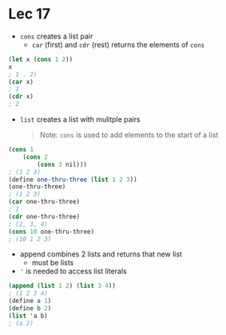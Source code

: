 # Lec 17

- `cons` creates a list pair
  - `car` (first) and `cdr` (rest) returns the elements of `cons`

```scm
(let x (cons 1 2))
x
; 1 . 2)
(car x)
; 1
(cdr x)
; 2
```

- `list` creates a list with mulitple pairs

  > Note: `cons` is used to add elements to the start of a list

```scm
(cons 1
    (cons 2
        (cons 3 nil)))
; (1 2 3)
(define one-thru-three (list 1 2 3))
(one-thru-three)
; (1 2 3)
(car one-thru-three)
; 1
(cdr one-thru-three)
; (2, 3, 4)
(cons 10 one-thru-three)
; (10 1 2 3)
```

- append combines 2 lists and returns that new list
  - must be lists
- `'` is needed to access list literals

```scm
(append (list 1 2) (list 3 4))
; (1 2 3 4)
(define a 1)
(define b 2)
(list 'a b)
; (a 2)
```
